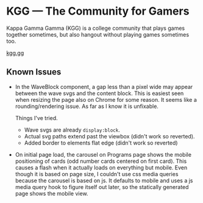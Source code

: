 # KGG — The Community for Gamers

Kappa Gamma Gamma (KGG) is a college community that plays games together sometimes, but also hangout without playing games sometimes too.

[kgg.gg](https://www.kgg.gg)

## Known Issues

- In the WaveBlock component, a gap less than a pixel wide may appear between the wave svgs and the content block. This is easiest seen when resizing the page also on Chrome for some reason. It seems like a rounding/rendering issue. As far as I know it is unfixable.

  Things I've tried.

  - Wave svgs are already `display:block`.
  - Actual svg paths extend past the viewbox (didn't work so reverted).
  - Added border to elements flat edge (didn't work so reverted)

- On initial page load, the carousel on Programs page shows the mobile positioning of cards (odd number cards centered on first card). This causes a flash when it actually loads on everything but mobile. Even though it is based on page size, I couldn't use css media queries because the carousel is based on js. It defaults to mobile and uses a js media query hook to figure itself out later, so the statically generated page shows the mobile view.
